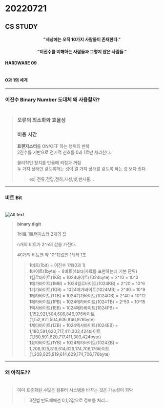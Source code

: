 # 20220721

## CS STUDY



<h4 align=center>"세상에는 오직 10가지 사람들이 존재한다."</h4>
<h4 align=center>"이진수를 이해하는 사람들과 그렇지 않은 사람들."</h4>

#### HARDWARE 09<br></br>
#### 0과 1의 세계

----
### 이진수 Binary Number  도대체 왜 사용할까?<br></br>
> ### 오류의 최소화와 효율성
>   ### **비용** **시간**
> **트랜지스터**를 ON/OFF 하는 행위의 반복   
> 2진수를 기반으로 전기적 신호를 0과 1로만 처리한다.
> 
>물리직인 장치를 만들때 켜짐과 꺼짐  
>두 가지 상태만 갖도록하는 것이 열 가지 상태를 갖도록 하는 것 보다 쉽다.   
> >ex) 전류,전압,전하,자성,빛,반사율...
> 

---- 

### 비트 Bit<br></br>

![Alt text](https://velog.velcdn.com/images%2Fjanghoon333%2Fpost%2F6dad8a5b-6f2b-46e1-91f4-b19fa86ecd72%2Fimage.png)


>**binary digit**  
> 
>1비트 1트랜지스터 2개의 값
> 
>n개의 비트가 2^n의 값을 가진다.   
> 
>40개의 비트면 약 10^12값인 1테라 1조  
> 
>>1비트(1bit) = 이진수 1개(0과 1)    
>>1바이트(1byte) = 8비트(4bit)(자료를 표현하는데 기본 단위)   
>>1킬로바이트(1KB) = 1024바이트(1024byte)  = 2^10 = 10^3    
>>1메가바이트(1MB) = 1024킬로바이트(1024KB) = 2^20 = 10^6     
>>1기가바이트(1GB) = 1024메가바이트(1024MB) = 2^30 = 10^9   
>>1테라바이트(1TB) = 1024기가바이트(1024GB) = 2^40 = 10^12   
>>1페타바이트(1PB) = 1024테라바이트(1024TB) = 2^50 = 10^15   
>>1엑사바이트(1EB) = 1024페타바이트(1024PB) = 1,152,921,504,606,846,976바이트(1,152,921,504,606,846,976byte)   
>>1제타바이트(1ZB) = 1024엑사바이트(1024EB) = 1,180,591,620,717,411,303,424바이트(1,180,591,620,717,411,303,424byte)    
>>1요타바이트(1YB) = 1024제타바이트(1024ZB) = 1,208,925,819,614,629,174,706,176바이트(1,208,925,819,614,629,174,706,176byte)   
____


### 왜 아직도??<br></br>
>이미 표준화된 수많은 컴퓨터 시스템을 바꾸는 것은 가능성이 희박
>
> >3진법 반도체에선 0,1,2값으로 정보를 처리...
